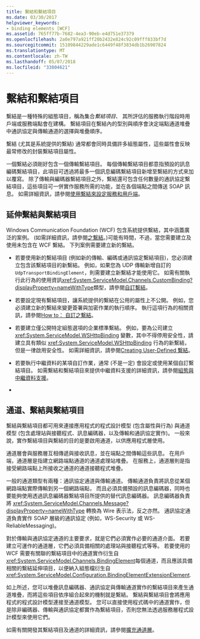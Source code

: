 ```yaml
---
title: 繫結和繫結項目
ms.date: 03/30/2017
helpviewer_keywords:
- binding elements [WCF]
ms.assetid: 765ff77b-7682-4ea3-90eb-e4d751e37379
ms.openlocfilehash: 2a0e797a921ff20b2432e824c92c09fff833bf7d
ms.sourcegitcommit: 15109844229ade1c6449f48f3834db1b26907824
ms.translationtype: MT
ms.contentlocale: zh-TW
ms.lasthandoff: 05/07/2018
ms.locfileid: "33804621"
---
```

# <a name="bindings-and-binding-elements"></a>繫結和繫結項目
繫結是一種特殊的組態項目，稱為集合*繫結項目*、 其所評估的服務執行階段時用戶端或服務端點會在建構。 繫結項目在繫結內的型別與順序會決定端點通道堆疊中通訊協定與傳輸通道的選擇與堆疊順序。  
  
 繫結 (尤其是系統提供的繫結) 通常都會同時具備許多組態屬性，這些屬性會反映最常修改的封裝繫結項目屬性。  
  
 一個繫結必須剛好包含一個傳輸繫結項目。 每個傳輸繫結項目都意指預設的訊息編碼繫結項目，此項目可透過將最多一個訊息編碼繫結項目新增至繫結的方式來加以覆寫。 除了傳輸與編碼器繫結項目之外，繫結還可包含任何數量的通訊協定繫結項目，這些項目可一併實作服務所需的功能，並在各個端點之間傳送 SOAP 訊息。 如需詳細資訊，請參閱[使用繫結來設定服務和用戶端](../../../../docs/framework/wcf/using-bindings-to-configure-services-and-clients.md)。  
  
## <a name="extending-bindings-and-binding-elements"></a>延伸繫結與繫結項目  
 Windows Communication Foundation (WCF) 包含系統提供繫結，其中涵蓋廣泛的案例。 (如需詳細資訊，請參閱[之繫結](../../../../docs/framework/wcf/system-provided-bindings.md)。)可能有時間，不過，當您需要建立及使用未包含在 WCF 繫結。 下列案例需要建立新的繫結。  
  
-   若要使用新的繫結項目 (例如新的傳輸、編碼或通訊協定繫結項目)，您必須建立包含該繫結項目的新繫結。 例如，如果您為 UDP 傳輸新增自訂的 `UdpTransportBindingElement`，則需要建立新繫結才能使用它。 如需有關執行此行為的使用資訊<xref:System.ServiceModel.Channels.CustomBinding?displayProperty=nameWithType>類型，請參閱[自訂繫結](../../../../docs/framework/wcf/extending/custom-bindings.md)。  
  
-   若要設定現有繫結項目，讓系統提供的繫結在公用的屬性上不公開。 例如，您必須建立新的繫結來變更簽署與加密作業的執行順序。 執行這項行為的相關資訊，請參閱[How to： 自訂之繫結](../../../../docs/framework/wcf/extending/how-to-customize-a-system-provided-binding.md)。  
  
-   若要建立僅公開特定組態選項的企業標準繫結。 例如，要為公司建立 <xref:System.ServiceModel.WSHttpBinding> 變數，其中不得停用安全性，請建立具有類似 <xref:System.ServiceModel.WSHttpBinding> 行為的新繫結，但是一律啟用安全性。 如需詳細資訊，請參閱[Creating User-Defined 繫結](../../../../docs/framework/wcf/extending/creating-user-defined-bindings.md)。  
  
-   若要執行中繼資料的某項自訂作業，通常 (不是一定) 會設定或使用某個自訂繫結項目。 如需繫結和繫結項目來提供中繼資料支援的詳細資訊，請參閱[組態與中繼資料支援](../../../../docs/framework/wcf/extending/configuration-and-metadata-support.md)。  
  
-  
  
## <a name="channels-bindings-and-binding-elements"></a>通道、繫結與繫結項目  
 繫結與繫結項目都可用來連接應用程式的程式設計模型 (包含屬性與行為) 與通道模型 (包含處理站與接聽程式、訊息編碼器，以及傳輸和通訊協定實作)。 一般來說，實作繫結項目與繫結的目的是要啟用通道，以供應用程式層使用。  
  
 通道層會與服務層互相傳遞與接收訊息，並在端點之間傳輸這些訊息。 在用戶端，通道層是指建立網路端點通道的通道處理站堆疊。 在服務上，通道層則是指接受網路端點上所接收之通道的通道接聽程式堆疊。  
  
 一般的通道類型有兩種：通訊協定通道與傳輸通道。 傳輸通道負責將訊息從某個網路端點實際傳輸到另一個網路端點， 而且必須具備預設的訊息編碼器，同時也要能夠使用透過訊息編碼器繫結項目所提供的替代訊息編碼器。 訊息編碼器負責將 <xref:System.ServiceModel.Channels.Message?displayProperty=nameWithType> 轉換為 Wire 表示法，反之亦然。 通訊協定通道負責實作 SOAP 層級的通訊協定 (例如，WS-Security 或 WS-ReliableMessaging)。  
  
 對於傳輸與通訊協定通道的主要要求，就是它們必須實作必要的通道介面。 若要建立可運作的通道層，它們必須具備相關的處理站與接聽程式等等。 若要使用的 WCF 需要有關聯的繫結項目中的通道實作衍生自<xref:System.ServiceModel.Channels.BindingElement>每個通道，而且應該具備相關的繫結延伸項目，以便納入組態檔衍生自<xref:System.ServiceModel.Configuration.BindingElementExtensionElement>.  
  
 如上所述，您可以堆疊訊息編碼器、通訊協定與傳輸通道實作的繫結項目來產生通道堆疊，而將這些項目依序組合起來的機制就是繫結。 繫結與繫結項目會將應用程式的程式設計模型連接至通道模型。 您可以直接使用程式碼中的通道實作，但是除非編碼器、傳輸與通訊協定都實作為繫結項目，否則您無法透過服務層程式設計模型來使用它們。  
  
 如需有關開發其繫結項目及通道的詳細資訊，請參閱[擴充通道層](../../../../docs/framework/wcf/extending/extending-the-channel-layer.md)。
